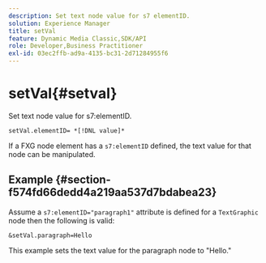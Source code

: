 ```yaml
---
description: Set text node value for s7 elementID.
solution: Experience Manager
title: setVal
feature: Dynamic Media Classic,SDK/API
role: Developer,Business Practitioner
exl-id: 03ec2ffb-ad9a-4135-bc31-2d71284955f6
---
```

# setVal{#setval}

Set text node value for s7:elementID.

 `setVal.elementID= *[!DNL value]*`

If a FXG node element has a `s7:elementID` defined, the text value for that node can be manipulated.

## Example {#section-f574fd66dedd4a219aa537d7bdabea23}

Assume a `s7:elementID="paragraph1"` attribute is defined for a `TextGraphic` node then the following is valid:

`&setVal.paragraph=Hello`

This example sets the text value for the paragraph node to "Hello."
